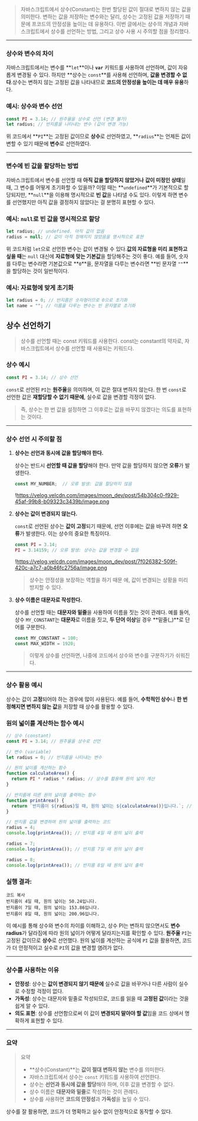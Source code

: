 > 자바스크립트에서 상수(Constant)는 한번 할당된 값이 절대로 변하지 않는 값을 의미한다. 변하는 값을 저장하는 변수와는 달리, 상수는 고정된 값을 저장하기 때문에 프코드의 안정성을 높이는 데 유용하다. 이번 글에서는 상수의 개념과 자바스크립트에서 상수를 선언하는 방법, 그리고 상수 사용 시 주의할 점을 정리했다.

---

### 상수와 변수의 차이

자바스크립트에서는 변수를 **`let`**이나 **`var`** 키워드를 사용하여 선언하며, 값이 자유롭게 변경될 수 있다. 하지만 **상수는 `const`**를 사용해 선언하며, **값을 변경할 수 없다**.상수는 변하지 않는 고정된 값을 나타내므로 **코드의 안정성을 높이는 데 매우 유용**하다.

### 예시: 상수와 변수 선언

```jsx
const PI = 3.14; // 원주율을 상수로 선언 (변경 불가)
let radius; // 반지름을 나타내는 변수 (값이 변경 가능)
```

위 코드에서 **`PI`**는 고정된 값이므로 **상수**로 선언하였고, **`radius`**는 언제든 값이 변할 수 있기 때문에 **변수**로 선언하였다.

---

### 변수에 빈 값을 할당하는 방법

자바스크립트에서 변수를 선언할 때 **아직 값을 할당하지 않았거나** **값이 미정인 상태**일 때, 그 변수를 어떻게 초기화할 수 있을까? 이럴 때는 **`undefined`**가 기본적으로 할당되지만, **`null`**을 이용해 명시적으로 **빈 값**을 나타낼 수도 있다. 이렇게 하면 변수를 선언했지만 아직 값을 결정하지 않았다는 걸 분명히 표현할 수 있다.

### 예시: `null`로 빈 값을 명시적으로 할당

```jsx
let radius; // undefined. 아직 값이 없음
radius = null; // 값이 아직 정해지지 않았음을 명시적으로 표현
```

위 코드처럼 `let`으로 선언한 변수는 값이 변경될 수 있다.**값의 자료형을 미리 표현하고 싶을 때**는 `null` 대신에 **자료형에 맞는 기본값**을 할당해주는 것이 좋다. 예를 들어, 숫자를 다루는 변수라면 기본값으로 **`0`**을, 문자열을 다루는 변수라면 **빈 문자열 `""`**을 할당하는 것이 일반적이다.

### 예시: 자료형에 맞게 초기화

```jsx
let radius = 0; // 반지름은 숫자형이므로 0으로 초기화
let name = ""; // 이름을 다루는 변수는 빈 문자열로 초기화
```

## 상수 선언하기

> 상수를 선언할 때는 const 키워드를 사용한다. const는 constant의 약자로, 자바스크립트에서 상수를 선언할 때 사용되는 키워드다.

### 상수 예시

```jsx
const PI = 3.14; // 상수 선언
```

`const`로 선언된 `PI`는 **원주율**을 의미하며, 이 값은 절대 변하지 않는다. 한 번 `const`로 선언한 값은 **재할당할 수 없기 때문에**, 실수로 값을 변경할 걱정이 없다.

> 즉, 상수는 한 번 값을 설정하면 그 이후로는 값을 바꾸지 않겠다는 의도를 표현하는 것이다.

---

### 상수 선언 시 주의할 점

1. **상수는 선언과 동시에 값을 할당해야 한다.**

   상수는 반드시 **선언할 때 값을 할당**해야 한다. 만약 값을 할당하지 않으면 **오류**가 발생한다.

   ```jsx
   const MY_NUMBER;  // 오류 발생: 값을 할당하지 않음

   ```

   !https://velog.velcdn.com/images/moon_dev/post/54b304c0-f929-45af-99b8-b09323c3439b/image.png

2. **상수는 값이 변경되지 않는다.**

   `const`로 선언된 상수는 **값이 고정**되기 때문에, 선언 이후에는 값을 바꾸려 하면 **오류**가 발생한다. 이는 상수의 중요한 특징이다.

   ```jsx
   const PI = 3.14;
   PI = 3.14159; // 오류 발생: 상수는 값을 변경할 수 없음
   ```

   !https://velog.velcdn.com/images/moon_dev/post/7f026382-509f-420c-a7c7-a0b46fc2756a/image.png

   > 상수는 안정성을 보장하는 역할을 하기 때문 에, 값이 변경되는 상황을 미리 방지할 수 있다.

3. **상수 이름은 대문자로 작성한다.**

   상수를 선언할 때는 **대문자와 밑줄**을 사용하여 이름을 짓는 것이 관례다. 예를 들어, 상수 `MY_CONSTANT`는 **대문자**로 이름을 짓고, **두 단어 이상**일 경우 **밑줄(\_)**로 단어를 구분한다.

   ```jsx
   const MY_CONSTANT = 100;
   const MAX_WIDTH = 1920;
   ```

   > 이렇게 상수를 선언하면, 나중에 코드에서 상수와 변수를 구분하기가 쉬워진다.

---

### 상수 활용 예시

상수는 값이 **고정**되어야 하는 경우에 많이 사용된다. 예를 들어, **수학적인 상수**나 **한 번 정해지면 변하지 않는 값**을 저장할 때 상수를 활용할 수 있다.

### 원의 넓이를 계산하는 함수 예시

```jsx
// 상수 (constant)
const PI = 3.14; // 원주율을 상수로 선언

// 변수 (variable)
let radius = 0; // 반지름을 나타내는 변수

// 원의 넓이를 계산하는 함수
function calculateArea() {
  return PI * radius * radius; // 상수를 활용해 원의 넓이 계산
}

// 반지름에 따른 원의 넓이를 출력하는 함수
function printArea() {
  return `반지름이 ${radius}일 때, 원의 넓이는 ${calculateArea()}입니다.`; // 템플릿 문자열을 사용한 출력
}

// 반지름 값을 변경하며 원의 넓이를 출력하는 코드
radius = 4;
console.log(printArea()); // 반지름 4일 때 원의 넓이 출력

radius = 7;
console.log(printArea()); // 반지름 7일 때 원의 넓이 출력

radius = 8;
console.log(printArea()); // 반지름 8일 때 원의 넓이 출력
```

### 실행 결과:

```
코드 복사
반지름이 4일 때, 원의 넓이는 50.24입니다.
반지름이 7일 때, 원의 넓이는 153.86입니다.
반지름이 8일 때, 원의 넓이는 200.96입니다.
```

이 예시를 통해 상수와 변수의 차이를 이해하고, 상수 PI는 변하지 않으면서도 **변수 radius**가 달라짐에 따라 원의 넓이가 어떻게 달라지는지를 확인할 수 있다. **원주율** `PI`는 고정된 값이므로 **상수**로 선언했다. 원의 넓이를 계산하는 공식에 `PI` 값을 활용하면, 코드가 더 안정적이고 실수로 `PI`의 값을 변경할 염려가 없다.

---

### 상수를 사용하는 이유

- **안정성**: 상수는 **값이 변경되지 않기 때문에** 실수로 값을 바꾸거나 다른 사람이 실수로 수정할 걱정이 없다.
- **가독성**: 상수는 대문자와 밑줄로 작성되므로, 코드를 읽을 때 **고정된 값**이라는 것을 쉽게 알 수 있다.
- **의도 표현**: 상수를 선언함으로써 이 값이 **변경되지 말아야 할 값**임을 코드 상에서 명확하게 표현할 수 있다.

---

### 요약

> 요약
>
> - **상수(Constant)**는 **값이 절대 변하지 않는** 변수를 의미한다.
> - 자바스크립트에서 상수는 `const` 키워드를 사용하여 선언한다.
> - 상수는 **선언과 동시에 값을 할당**해야 하며, 이후 값을 변경할 수 없다.
> - 상수 이름은 **대문자와 밑줄**로 작성하는 것이 관례다.
> - 상수를 사용하면 **코드의 안정성**과 **가독성**을 높일 수 있다.

상수를 잘 활용하면, 코드가 더 명확하고 실수 없이 안정적으로 동작할 수 있다.
